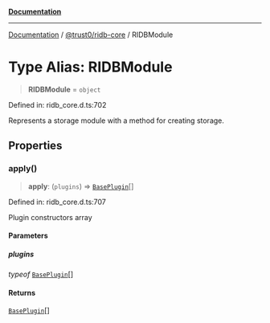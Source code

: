 [**Documentation**](../../../README.md)

***

[Documentation](../../../README.md) / [@trust0/ridb-core](../README.md) / RIDBModule

# Type Alias: RIDBModule

> **RIDBModule** = `object`

Defined in: ridb\_core.d.ts:702

Represents a storage module with a method for creating storage.

## Properties

### apply()

> **apply**: (`plugins`) => [`BasePlugin`](../classes/BasePlugin.md)[]

Defined in: ridb\_core.d.ts:707

Plugin constructors array

#### Parameters

##### plugins

*typeof* [`BasePlugin`](../classes/BasePlugin.md)[]

#### Returns

[`BasePlugin`](../classes/BasePlugin.md)[]
